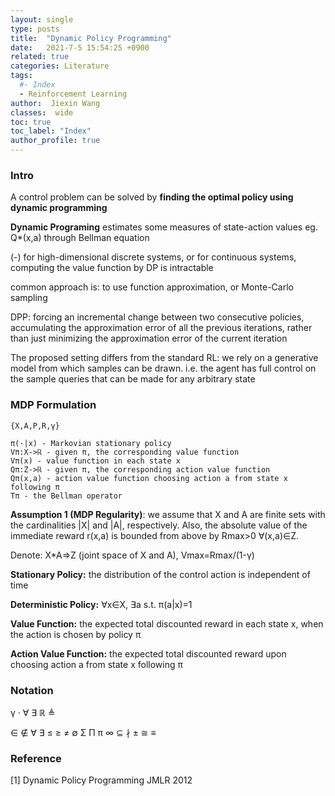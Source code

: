 ```yaml
---
layout: single
type: posts
title:  "Dynamic Policy Programming"
date:   2021-7-5 15:54:25 +0900
related: true
categories: Literature
tags:
  #- Index
  - Reinforcement Learning
author:  Jiexin Wang
classes:  wide
toc: true
toc_label: "Index"
author_profile: true
---
```


### Intro  

A control problem can be solved by **finding the optimal policy using dynamic programming**  

**Dynamic Programing** estimates some measures of state-action values eg. Q*(x,a) through Bellman equation  

(-) for high-dimensional discrete systems, or for continuous systems, computing the value function by DP is intractable  

common approach is: to use function approximation, or Monte-Carlo sampling  

DPP: forcing an incremental change between two consecutive policies, accumulating the approximation error of all the previous iterations, rather than just minimizing the approximation error of the current iteration  

The proposed setting differs from the standard RL: we rely on a generative model from which samples can be drawn. i.e. the agent has full control on the sample queries that can be made for any arbitrary state  


### MDP Formulation

    {X,A,P,R,γ}

    π(·|x) - Markovian stationary policy  
    Vπ:X->ℝ - given π, the corresponding value function  
    Vπ(x) - value function in each state x  
    Qπ:Z->ℝ - given π, the corresponding action value function  
    Qπ(x,a) - action value function choosing action a from state x following π
    Tπ - the Bellman operator



**Assumption 1 (MDP Regularity)**: we assume that X and A are finite sets with the cardinalities \|X\| and \|A\|, respectively. Also, the absolute value of the immediate reward r(x,a) is bounded from above by Rmax>0 ∀(x,a)∈Z.

Denote: X\*A=>Z (joint space of X and A), Vmax=Rmax/(1-γ)

**Stationary Policy:** the distribution of the control action is independent of time  

**Deterministic Policy:** ∀x∈X, ∃a s.t. π(a\|x)=1  

**Value Function:** the expected total discounted reward in each state x, when the action is chosen by policy π

**Action Value Function:** the expected total discounted reward upon choosing action a from state x following π


### Notation  

γ · ∀ ∃ ℝ ≜

∈ ∉ ∀ ∃ ≤ ≥ ≠ ∅ Σ Π π ∞ ⊆ ∤ ± ≅ ≡


### Reference

[1] Dynamic Policy Programming JMLR 2012
